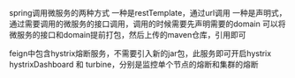 spring调用微服务的两种方式
一种是restTemplate，通过url调用
一种是声明式，通过需要调用的微服务的接口调用，调用的时候需要先声明需要的domain
可以将微服务的接口和domain提前打包，然后上传的maven仓库，引用即可

feign中包含hystrix熔断服务，不需要引入新的jar包，此服务即可开启hystrix
hystrixDashboard 和 turbine，分别是监控单个节点的熔断和集群的熔断